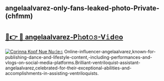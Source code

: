 ## angelaalvarez-only-fans​-leaked-photo​-Private-(chfmm)


# <h2><a href="https://mediaupload.pro?title=angelaalvarez&ref=git">🔗👉 🔴 angelaalvarez-P𝚑ot𝚘𝚜-V𝚒d𝚎o</a></h2>

[![Corinna Kopf Nue Nu𝚍e𝚜](https://i.imgur.com/0qMVB7G.gif)](https://mediaupload.pro?title=angelaalvarez&ref=git)
Online-influencer-angelaalvarez,known-for-publishing-dance-and-lifestyle-content,-including-performances-and-vlogs-on-social-media-platforms.Brilliant-ventriloquist-assistant-angelaalvarez,celebrated-for-their-exceptional-abilities-and-accomplishments-in-assisting-ventriloquists.  